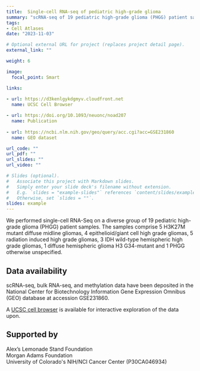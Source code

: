 ```yaml
---
title:  Single-cell RNA-seq of pediatric high-grade glioma  
summary: "scRNA-seq of 19 pediatric high-grade glioma (PHGG) patient samples"
tags: 
- Cell Atlases
date: "2023-11-03"

# Optional external URL for project (replaces project detail page).
external_link: ""

weight: 6

image:
  focal_point: Smart

links:
  
- url: https://d3kenlgykdgmyv.cloudfront.net
  name: UCSC Cell Browser 

- url: https://doi.org/10.1093/neuonc/noad207
  name: Publication
  
- url: https://ncbi.nlm.nih.gov/geo/query/acc.cgi?acc=GSE231860
  name: GEO dataset

url_code: ""
url_pdf: ""
url_slides: ""
url_video: ""

# Slides (optional).
#   Associate this project with Markdown slides.
#   Simply enter your slide deck's filename without extension.
#   E.g. `slides = "example-slides"` references `content/slides/example-slides.md`.
#   Otherwise, set `slides = ""`.
slides: example
---
```


We performed single-cell RNA-Seq on a diverse group of 19 pediatric high-grade glioma (PHGG) patient samples. The samples comprise 5 H3K27M mutant diffuse midline gliomas, 4 epithelioid/giant cell high grade gliomas, 5 radiation induced high grade gliomas, 3 IDH wild-type hemispheric high grade gliomas, 1 diffuse hemispheric glioma H3 G34-mutant and 1 PHGG otherwise unspecified.



## Data availability

scRNA-seq, bulk RNA-seq, and methylation data have been deposited in the National Center for Biotechnology Information Gene Expression Omnibus (GEO) database at accession GSE231860.

A [UCSC cell browser](https://d3kenlgykdgmyv.cloudfront.net) is available for interactive exploration of the data upon.

## Supported by

Alex’s Lemonade Stand Foundation  
Morgan Adams Foundation  
University of Colorado's NIH/NCI Cancer Center (P30CA046934)  
  
